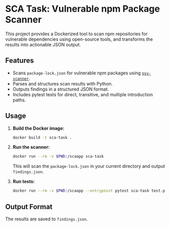 # SCA Task: Vulnerable npm Package Scanner

This project provides a Dockerized tool to scan npm repositories for vulnerable dependencies using open-source tools, and transforms the results into actionable JSON output.

## Features

- Scans `package-lock.json` for vulnerable npm packages using [`osv-scanner`](https://github.com/google/osv-scanner).
- Parses and structures scan results with Python.
- Outputs findings in a structured JSON format.
- Includes pytest tests for direct, transitive, and multiple introduction paths.

## Usage

1. **Build the Docker image:**
   ```sh
   docker build -t sca-task .
   ```

2. **Run the scanner:**
   ```sh
   docker run --rm -v $PWD:/scaapp sca-task
   ```
   This will scan the `package-lock.json` in your current directory and output `findings.json`.

3. **Run tests:**
   ```sh
   docker run --rm -v $PWD:/scaapp --entrypoint pytest sca-task test.py
   ```
## Output Format

The results are saved to `findings.json`.

